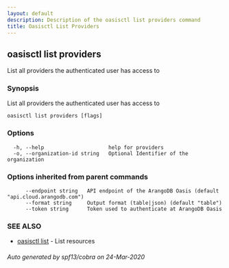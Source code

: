```yaml
---
layout: default
description: Description of the oasisctl list providers command
title: Oasisctl List Providers
---
```

## oasisctl list providers

List all providers the authenticated user has access to

### Synopsis

List all providers the authenticated user has access to

```
oasisctl list providers [flags]
```

### Options

```
  -h, --help                     help for providers
  -o, --organization-id string   Optional Identifier of the organization
```

### Options inherited from parent commands

```
      --endpoint string   API endpoint of the ArangoDB Oasis (default "api.cloud.arangodb.com")
      --format string     Output format (table|json) (default "table")
      --token string      Token used to authenticate at ArangoDB Oasis
```

### SEE ALSO

* [oasisctl list](oasisctl-list.md)	 - List resources

###### Auto generated by spf13/cobra on 24-Mar-2020

